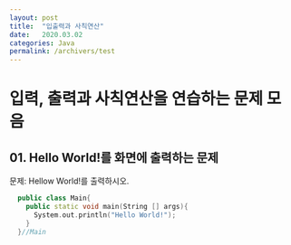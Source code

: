 ```yaml
---
layout: post
title:  "입출력과 사칙연산"
date:   2020.03.02
categories: Java
permalink: /archivers/test
---
```

# 입력, 출력과 사칙연산을 연습하는 문제 모음

## 01. Hello World!를 화면에 출력하는 문제

문제: Hellow World!를 출력하시오.
 
~~~cpp
  public class Main{
    public static void main(String [] args){
      System.out.println("Hello World!");
    }
  }//Main
~~~



